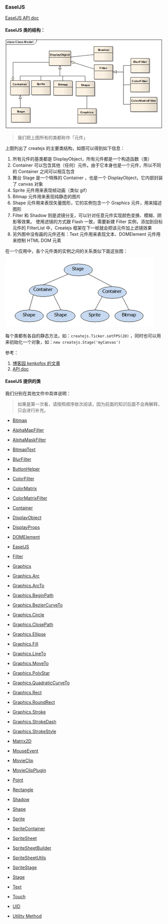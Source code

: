 ### EaselJS

[EaselJS API doc](http://createjs.com/docs/easeljs/modules/EaselJS.html)

#### EaselJS 类的结构：

![image](./images/EaselJs_Class_Model.png)
> 我们把上图所有的类都称作「元件」

上图列出了 createjs 的主要类结构，如图可以得到如下信息：
1. 所有元件的基类都是 DisplayObject，所有元件都是一个构造函数（类）
2. Container 可以包含其他（任何）元件。由于它本身也是一个元件，所以不同的 Container 之间可以相互包含
3. 舞台 Stage 是一个特殊的 Container ，也是一个 DisplayObject，它内部封装了 canvas 对象
4. Sprite 元件用来表现帧动画（类似 gif）
5. Bitmap 元件用来表现纯静态的图片
6. Shape 元件用来表现矢量图形，它的实例包含一个 Graphics 元件，用来描述图形
7. Filter 和 Shadow 则是滤镜分支，可以针对任意元件实现颜色变换、模糊、阴影等效果。
使用滤镜的方式跟 Flash 一致，需要新建 Filter 实例，添加到目标元件的 FilterList 中，Createjs 框架在下一帧就会把该元件加上滤镜效果
8. 另外图中没有画的元件还有：Text 元件用来表现文本、DOMElement 元件用来控制 HTML DOM 元素

在一个应用中，各个元件类的实例之间的关系类似下面这张图：

![image](./images/EaselJs_Container.png)

每个类都有各自的静态方法，如：`createjs.Ticker.setFPS(20)` ，同时也可以用来初始化一个对象，如：`new createjs.Stage('myCanvas')`

参考：
1. [博客园 kenkofox 的文章](http://www.cnblogs.com/kenkofox/p/4153853.html)
2. [API doc](http://www.createjs.com/docs/easeljs)


#### EaselJS 提供的类

我们分别在其他文件中具体说明：

> 如果是第一次看，请按照顺序依次阅读，因为前面的知识后面不会再解释，只会进行补充。

* [Bitmap](./Bitmap.md)



* [AlphaMapFilter]()
* [AlphaMaskFilter]()
* [BitmapText]()
* [BlurFilter]()
* [ButtonHelper]()
* [ColorFilter]()
* [ColorMatrix]()
* [ColorMatrixFilter]()
* [Container]()
* [DisplayObject]()
* [DisplayProps]()
* [DOMElement]()
* [EaselJS]()
* [Filter]()
* [Graphics]()
* [Graphics.Arc]()
* [Graphics.ArcTo]()
* [Graphics.BeginPath]()
* [Graphics.BezierCurveTo]()
* [Graphics.Circle]()
* [Graphics.ClosePath]()
* [Graphics.Ellipse]()
* [Graphics.Fill]()
* [Graphics.LineTo]()
* [Graphics.MoveTo]()
* [Graphics.PolyStar]()
* [Graphics.QuadraticCurveTo]()
* [Graphics.Rect]()
* [Graphics.RoundRect]()
* [Graphics.Stroke]()
* [Graphics.StrokeDash]()
* [Graphics.StrokeStyle]()
* [Matrix2D]()
* [MouseEvent]()
* [MovieClip]()
* [MovieClipPlugin]()
* [Point]()
* [Rectangle]()
* [Shadow]()
* [Shape]()
* [Sprite]()
* [SpriteContainer]()
* [SpriteSheet]()
* [SpriteSheetBuilder]()
* [SpriteSheetUtils]()
* [SpriteStage]()
* [Stage]()
* [Text]()
* [Touch]()
* [UID]()
* [Utility Method]()